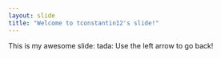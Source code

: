 ```yaml
---
layout: slide
title: "Welcome to tconstantin12's slide!"
---
```

This is my awesome slide: tada:
Use the left arrow to go back!
